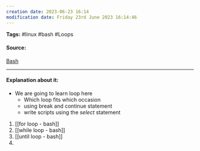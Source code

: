 ```yaml
---
creation date: 2023-06-23 16:14
modification date: Friday 23rd June 2023 16:14:46
---
```


**Tags:** #linux #bash #Loops 

#### Source:
[Bash](https://tldp.org/LDP/Bash-Beginners-Guide/html/chap_09.html)

--------------------------------------

#### Explanation about it:

* We are going to learn loop here
	* Which loop fits which occasion
	* using break and continue statement
	* write scripts using the *select* statement

1. [[for loop - bash]]
2. [[while loop - bash]]
3. [[until loop - bash]]
4. 